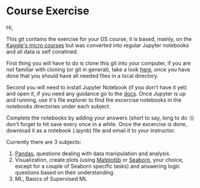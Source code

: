 # Course Exercise
Hi,

This git contains the exercise for your DS course, it is based, mainly, on the [Kaggle's micro courses](https://www.kaggle.com/learn) but was converted into regular Jupyter notebooks and all data is self conatined.

First thing you will have to do is clone this git into your computer, if you are not familiar with cloning (or git in general), take a look [here](https://gist.github.com/brandon1024/14b5f9fcfd982658d01811ee3045ff1e),
once you have done that you should have all needed files in a local directory.

Second you will need to install Jupyter Notebook (if you don't have it yet) and open it, if you need any guidance go to the [docs](https://jupyter.readthedocs.io/en/latest/install/notebook-classic.html).
Once Jupyter is up and running, use it's file explorer to find the excercise notebooks in the notebooks directories under each subject.

Complete the notebooks by adding your answers (short to say, long to do :))
don't forget to hit save every once in a while.
Once the excercise is done, download it as a notebook (.ipynb) file and email it to your instructor.

Currently there are 3 subjects:
1. [Pandas](https://pandas.pydata.org/), questions dealing with data manipulation and analysis.
2. Visualization, create plots (using [Matplotlib](https://matplotlib.org/) or [Seaborn](https://seaborn.pydata.org/), your choice, except for a couple of Seaborn specific tasks) and answering logic questions based on their understanding.
3. ML, Basics of Supervised ML




